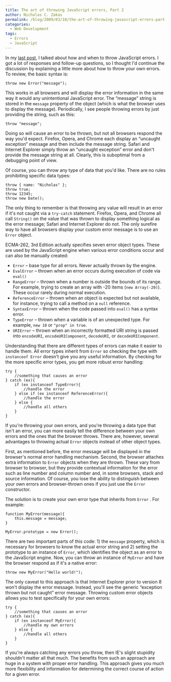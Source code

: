 ```yaml
---
title: The art of throwing JavaScript errors, Part 2
author: Nicholas C. Zakas
permalink: /blog/2009/03/10/the-art-of-throwing-javascript-errors-part-2/
categories:
  - Web Development
tags:
  - Errors
  - JavaScript
---
```

In my [last post][1], I talked about how and when to throw JavaScript errors. I got a lot of responses and follow-up questions, so I thought I'd continue the discussion by explaining a little more about how to throw your own errors. To review, the basic syntax is:

    throw new Error("message");

This works in all browsers and will display the error information in the same way it would any unintentional JavaScript error. The &#8220;message&#8221; string is stored in the `message` property of the object (which is what the browser uses to display the message). Periodically, I see people throwing errors by just providing the string, such as this:

    throw "message";

Doing so will cause an error to be thrown, but not all browsers respond the way you'd expect. Firefox, Opera, and Chrome each display an &#8220;uncaught exception&#8221; message and then include the message string. Safari and Internet Explorer simply throw an &#8220;uncaught exception&#8221; error and don't provide the message string at all. Clearly, this is suboptimal from a debugging point of view.

Of course, you can throw any type of data that you'd like. There are no rules prohibiting specific data types:

    throw { name: "Nicholas" };
    throw true;
    throw 12345;
    throw new Date();
    

The only thing to remember is that throwing any value will result in an error if it's not caught via a `try-catch` statement. Firefox, Opera, and Chrome all call `String()` on the value that was thrown to display something logical as the error message; Safari and Internet Explorer do not. The only surefire way to have all browsers display your custom error message is to use an `Error` object.

ECMA-262, 3rd Edition actually specifies seven error object types. These are used by the JavaScript engine when various error conditions occur and can also be manually created:

  * `Error` &#8211; base type for all errors. Never actually thrown by the engine.
  * `EvalError` &#8211; thrown when an error occurs during execution of code via `eval()`
  * `RangeError` &#8211; thrown when a number is outside the bounds of its range. For example, trying to create an array with -20 items (`new Array(-20)`). These occur rarely during normal execution.
  * `ReferenceError` &#8211; thrown when an object is expected but not available, for instance, trying to call a method on a `null` reference.
  * `SyntaxError` &#8211; thrown when the code passed into `eval()` has a syntax error.
  * `TypeError` &#8211; thrown when a variable is of an unexpected type. For example, `new 10` or `"prop" in true`.
  * `URIError` &#8211; thrown when an incorrectly formatted URI string is passed into `encodeURI`, `encodeURIComponent`, `decodeURI`, or `decodeURIComponent`.

Understanding that there are different types of errors can make it easier to handle them. All error types inherit from `Error` so checking the type with `instanceof Error` doesn't give you any useful information. By checking for the more specific error types, you get more robust error handling:

    try {
        //something that causes an error
    } catch (ex){
        if (ex instanceof TypeError){
            //handle the error
        } else if (ex instanceof ReferenceError){
            //handle the error
        } else {
            //handle all others
        }
    }

If you're throwing your own errors, and you're throwing a data type that isn't an error, you can more easily tell the difference between your own errors and the ones that the browser throws. There are, however, several advantages to throwing actual `Error` objects instead of other object types.

First, as mentioned before, the error message will be displayed in the browser's normal error handling mechanism. Second, the browser attaches extra information to `Error` objects when they are thrown. These vary from browser to browser, but they provide contextual information for the error such as line number and column number and, in some browsers, stack and source information. Of course, you lose the ability to distinguish between your own errors and browser-thrown ones if you just use the `Error` constructor.

The solution is to create your own error type that inherits from `Error` . For example:

    function MyError(message){
        this.message = message;
    }
    
    MyError.prototype = new Error();
    

There are two important parts of this code: 1) the `message` property, which is necessary for browsers to know the actual error string and 2) setting the prototype to an instance of `Error`, which identifies the object as an error to the JavaScript engine. Now, you can throw an instance of `MyError` and have the browser respond as if it's a native error:

    throw new MyError("Hello world!");

The only caveat to this approach is that Internet Explorer prior to version 8 won't display the error message. Instead, you'll see the generic &#8220;exception thrown but not caught&#8221; error message. Throwing custom error objects allows you to test specifically for your own errors:

    try {
        //something that causes an error
    } catch (ex){
        if (ex instanceof MyError){
            //handle my own errors
        } else {
            //handle all others
        }
    }

If you're always catching any errors you throw, then IE's slight stupidity shouldn't matter all that much. The benefits from such an approach are huge in a system with proper error handling. This approach gives you much more flexibility and information for determining the correct course of action for a given error.

 [1]: {{site.url}}/blog/2009/03/03/the-art-of-throwing-javascript-errors/
